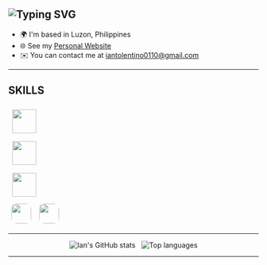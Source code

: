<!-- HEADER -->
<div align="left">
  <h2 align="left">
    <img src="https://readme-typing-svg.demolab.com?font=Fira+Code&size=28&duration=2500&pause=800&color=66B2FF&vCenter=true&width=500&lines=AI-Driven+Multi-Stack+Dev;Automation+Enthusiast" alt="Typing SVG" />
  </h2>
</div>

<ul>
  <li>🌍 I'm based in Luzon, Philippines</li>
  <li>🌐 See my <a href="https://iantolentino.github.io/Dev/" target="_blank">Personal Website</a></li>
  <li>✉️ You can contact me at <a href="mailto:iantolentino0110@gmail.com">iantolentino0110@gmail.com</a></li>
</ul>

---

## SKILLS

<!-- Skill Icons Grid -->
<p align="left">
  <!-- Row 1 -->
  <img src="https://skillicons.dev/icons?i=python,flask,fastapi,django,pytorch,selenium,mongodb,qt,opencv" height="48" style="margin:8px;" />
  <br/>
  <!-- Row 2 -->
  <img src="https://skillicons.dev/icons?i=react,js,npm,postman,html,htmx,css,bootstrap,docker,java,jquery,kotlin,laravel,php,mysql,tailwind,vue,appwrite" height="48" style="margin:8px;" />
  <br/>
  <!-- Row 3 -->
  <img src="https://skillicons.dev/icons?i=git,github,linux,ubuntu,vscode,eclipse,pycharm,figma,sqlite,androidstudio,codepen,notion,obsidian,powershell" height="48" style="margin:8px;" />
  <br/>
  <!-- Row 4 (Custom badges for tools not in skillicons) -->
  <img src="https://img.shields.io/badge/WAMP%20Server-2b2b2b?style=for-the-badge&logo=windows&logoColor=white" height="40" style="margin:6px; border-radius:10px;" />
  <img src="https://img.shields.io/badge/Server%20Management-0b3d91?style=for-the-badge&logo=azuredevops&logoColor=white" height="40" style="margin:6px; border-radius:10px;" />
</p>

---
<!-- STATS -->
<p align="center">
  <img alt="Ian's GitHub stats" src="https://github-readme-stats.vercel.app/api?username=iantolentino&show_icons=true&theme=radical" />
  &nbsp;
  <img alt="Top languages" src="https://github-readme-stats.vercel.app/api/top-langs?username=iantolentino&layout=compact&theme=radical" />
</p>

---





